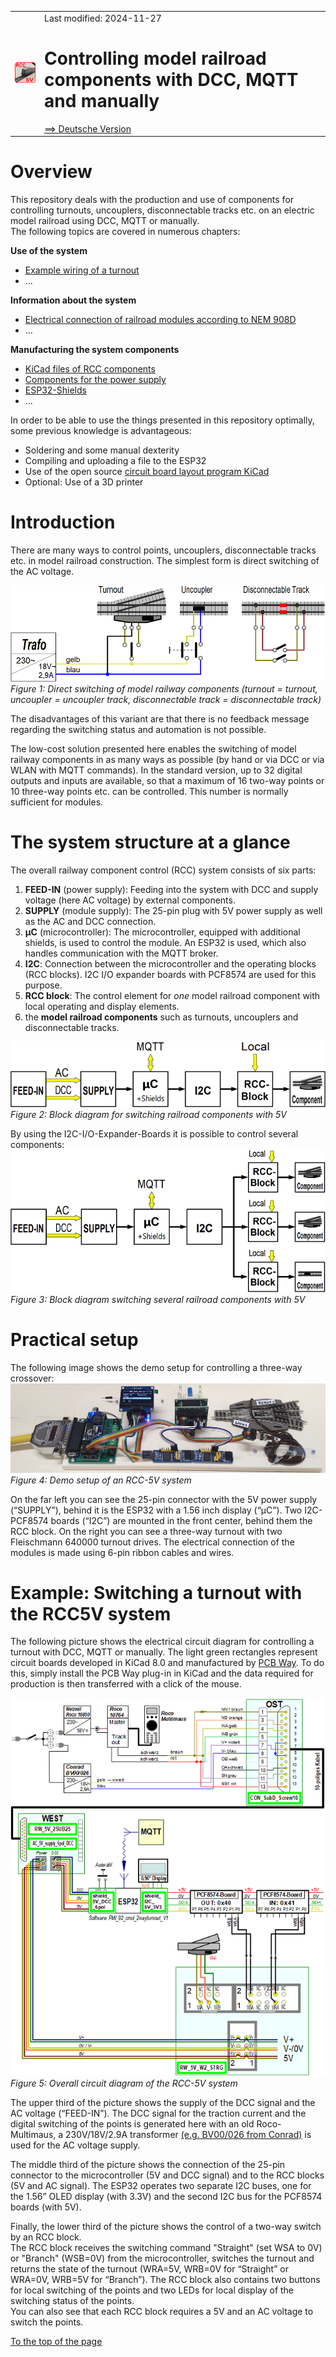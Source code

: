 <table><tr><td><img src="./images/RCC5V_Logo_96.png"></img></td><td>
Last modified: 2024-11-27 <a name="up"></a><br>   
<h1>Controlling model railroad components with DCC, MQTT and manually</h1>
<a href="LIESMICH.md">==> Deutsche Version</a>&nbsp; &nbsp; &nbsp; 
</td></tr></table>   

# Overview
This repository deals with the production and use of components for controlling turnouts, uncouplers, disconnectable tracks etc. on an electric model railroad using DCC, MQTT or manually.   
The following topics are covered in numerous chapters:   

__Use of the system__   
* [Example wiring of a turnout](/use/exampleTurnout2/README.md)   
* ...   

__Information about the system__   
* [Electrical connection of railroad modules according to NEM 908D](/info/con_NEM908/README.md)   
* ...   

__Manufacturing the system components__   
* [KiCad files of RCC components](/kicad/README.md)   
* [Components for the power supply](/fab/rcc1_supply/README.md)   
* [ESP32-Shields](/fab/rcc2_esp32/README.md)   
* ...   

In order to be able to use the things presented in this repository optimally, some previous knowledge is advantageous:   
* Soldering and some manual dexterity   
* Compiling and uploading a file to the ESP32   
* Use of the open source [circuit board layout program KiCad](https://www.kicad.org/)   
* Optional: Use of a 3D printer   

# Introduction   
There are many ways to control points, uncouplers, disconnectable tracks etc. in model railroad construction. The simplest form is direct switching of the AC voltage.   

![RCC5V_DirectSwitching](./images/300_RCC5V_DirectSwitching1.png "RCC5V_DirectSwitching")   
_Figure 1: Direct switching of model railway components (turnout = turnout, uncoupler = uncoupler track, disconnectable track = disconnectable track)_   

The disadvantages of this variant are that there is no feedback message regarding the switching status and automation is not possible.   

The low-cost solution presented here enables the switching of model railway components in as many ways as possible (by hand or via DCC or via WLAN with MQTT commands). In the standard version, up to 32 digital outputs and inputs are available, so that a maximum of 16 two-way points or 10 three-way points etc. can be controlled. This number is normally sufficient for modules.   

# The system structure at a glance   
The overall railway component control (RCC) system consists of six parts:   
1. __FEED-IN__ (power supply): Feeding into the system with DCC and supply voltage (here AC voltage) by external components.   
2. __SUPPLY__ (module supply): The 25-pin plug with 5V power supply as well as the AC and DCC connection.   
3. __&micro;C__ (microcontroller): The microcontroller, equipped with additional shields, is used to control the module. An ESP32 is used, which also handles communication with the MQTT broker.  
4. __I2C__: Connection between the microcontroller and the operating blocks (RCC blocks). I2C I/O expander boards with PCF8574 are used for this purpose.   
5. __RCC block__: The control element for _one_ model railroad component with local operating and display elements.   
6. the __model railroad components__ such as turnouts, uncouplers and disconnectable tracks.   

![RCC5V_BlockDiagram1x](./images/150_RCC5V_BlockDiagramm_1x_V2.png "RCC5V_BlockDiagram1x")   
_Figure 2: Block diagram for switching railroad components with 5V_   

By using the I2C-I/O-Expander-Boards it is possible to control several components:   
![RCC5V_BlockDiagram3x](./images/300_RCC5V_BlockDiagramm_3x_V2.png "RCC5V_BlockDiagram3x")   
_Figure 3: Block diagram switching several railroad components with 5V_   

# Practical setup
The following image shows the demo setup for controlling a three-way crossover:   
![RCC5V_Demo_Setup](./images/480_RCC5V_DemoSetup.png "RCC5V_Demo_Setup")   
_Figure 4: Demo setup of an RCC-5V system_   

On the far left you can see the 25-pin connector with the 5V power supply (“SUPPLY”), behind it is the ESP32 with a 1.56 inch display (“&micro;C”). Two I2C-PCF8574 boards (“I2C”) are mounted in the front center, behind them the RCC block. On the right you can see a three-way turnout with two Fleischmann 640000 turnout drives. The electrical connection of the modules is made using 6-pin ribbon cables and wires.   

# Example: Switching a turnout with the RCC5V system
The following picture shows the electrical circuit diagram for controlling a turnout with DCC, MQTT or manually. The light green rectangles represent circuit boards developed in KiCad 8.0 and manufactured by [PCB Way](https://www.pcbway.com/). To do this, simply install the PCB Way plug-in in KiCad and the data required for production is then transferred with a click of the mouse.   

![overall_circuit_diagram](./images/768_RCC5V_OverviewCircuitDiagram_241111.png "overall circuit diagram")   
_Figure 5: Overall circuit diagram of the RCC-5V system_   

The upper third of the picture shows the supply of the DCC signal and the AC voltage (“FEED-IN”). The DCC signal for the traction current and the digital switching of the points is generated here with an old Roco-Multimaus, a 230V/18V/2.9A transformer [(e.g. BV00/026 from Conrad)](https://www.conrad.at/de/p/bv00-026-hochleistungstransformator-230-v-404288.html?refresh=true) is used for the AC voltage supply.   

The middle third of the picture shows the connection of the 25-pin connector to the microcontroller (5V and DCC signal) and to the RCC blocks (5V and AC signal). The ESP32 operates two separate I2C buses, one for the 1.56” OLED display (with 3.3V) and the second I2C bus for the PCF8574 boards (with 5V).   

Finally, the lower third of the picture shows the control of a two-way switch by an RCC block.   
The RCC block receives the switching command "Straight" (set WSA to 0V) or "Branch" (WSB=0V) from the microcontroller, switches the turnout and returns the state of the turnout (WRA=5V, WRB=0V for “Straight” or WRA=0V, WRB=5V for “Branch”). The RCC block also contains two buttons for local switching of the points and two LEDs for local display of the switching status of the points.   
You can also see that each RCC block requires a 5V and an AC voltage to switch the points.   

[To the top of the page](#up)